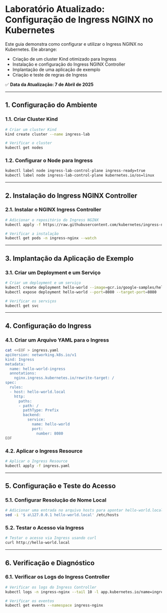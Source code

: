 # Laboratório Atualizado: Configuração de Ingress NGINX no Kubernetes

Este guia demonstra como configurar e utilizar o Ingress NGINX no Kubernetes. Ele abrange:
- Criação de um cluster Kind otimizado para Ingress
- Instalação e configuração do Ingress NGINX Controller
- Implantação de uma aplicação de exemplo
- Criação e teste de regras de Ingress

✅ **Data da Atualização: 7 de Abril de 2025**

---

## 1. Configuração do Ambiente

### 1.1. Criar Cluster Kind
```bash
# Criar um cluster Kind
kind create cluster --name ingress-lab

# Verificar o cluster
kubectl get nodes
```

### 1.2. Configurar o Node para Ingress
```bash
kubectl label node ingress-lab-control-plane ingress-ready=true
kubectl label node ingress-lab-control-plane kubernetes.io/os=linux
```

---

## 2. Instalação do Ingress NGINX Controller

### 2.1. Instalar o NGINX Ingress Controller
```bash
# Adicionar o repositório do Ingress NGINX
kubectl apply -f https://raw.githubusercontent.com/kubernetes/ingress-nginx/main/deploy/static/provider/kind/deploy.yaml

# Verificar a instalação
kubectl get pods -n ingress-nginx --watch
```

---

## 3. Implantação da Aplicação de Exemplo

### 3.1. Criar um Deployment e um Serviço
```bash
# Criar um deployment e um serviço
kubectl create deployment hello-world --image=gcr.io/google-samples/hello-app:1.0
kubectl expose deployment hello-world --port=8080 --target-port=8080

# Verificar os serviços
kubectl get svc
```

---

## 4. Configuração do Ingress

### 4.1. Criar um Arquivo YAML para o Ingress
```bash
cat <<EOF > ingress.yaml
apiVersion: networking.k8s.io/v1
kind: Ingress
metadata:
  name: hello-world-ingress
  annotations:
    nginx.ingress.kubernetes.io/rewrite-target: /
spec:
  rules:
  - host: hello-world.local
    http:
      paths:
      - path: /
        pathType: Prefix
        backend:
          service:
            name: hello-world
            port:
              number: 8080
EOF
```

### 4.2. Aplicar o Ingress Resource
```bash
# Aplicar o Ingress Resource
kubectl apply -f ingress.yaml
```

---

## 5. Configuração e Teste do Acesso

### 5.1. Configurar Resolução de Nome Local
```bash
# Adicionar uma entrada no arquivo hosts para apontar hello-world.local para o endereço IP do cluster Kind
sed -i '$ a\127.0.0.1 hello-world.local' /etc/hosts
```

### 5.2. Testar o Acesso via Ingress
```bash
# Testar o acesso via Ingress usando curl
curl http://hello-world.local
```

---

## 6. Verificação e Diagnóstico

### 6.1. Verificar os Logs do Ingress Controller
```bash
# Verificar os logs do Ingress Controller
kubectl logs -n ingress-nginx --tail 10 -l app.kubernetes.io/name=ingress-nginx

# Verificar os eventos
kubectl get events --namespace ingress-nginx
``` 